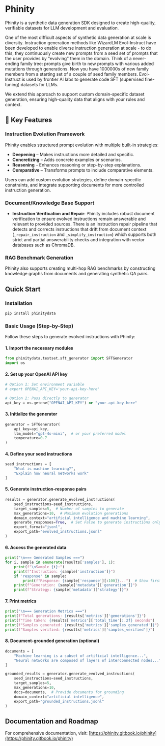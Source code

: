 # Phinity

Phinity is a synthetic data generation SDK designed to create high-quality, verifiable datasets for LLM development and evaluation.

One of the most difficult aspects of synthetic data generation at scale is diversity. Instruction generation methods like WizardLM Evol-Instruct have been developed to enable diverse instruction generation at scale - to do this, they continuously create new prompts from a seed set of prompts that the user provides by "evolving" them in the domain. Think of a never-ending family tree: prompts give birth to new prompts with various added mutations through generations. Now you have 1000000s of new family members from a starting set of a couple of seed family members. Evol-Instruct is used by frontier AI labs to generate code SFT (supervised fine-tuning) datasets for LLMs. 

We extend this approach to support custom domain-specific dataset generation, ensuring high-quality data that aligns with your rules and context.

## 🎯 Key Features

### Instruction Evolution Framework
Phinity enables structured prompt evolution with multiple built-in strategies:
- **Deepening** – Makes instructions more detailed and specific.
- **Concretizing** – Adds concrete examples or scenarios.
- **Reasoning** – Enhances reasoning or step-by-step explanations.
- **Comparative** – Transforms prompts to include comparative elements.

Users can add custom evolution strategies, define domain-specific constraints, and integrate supporting documents for more controlled instruction generation.

### Document/Knowledge Base Support
- **Instruction Verification and Repair**: Phinity includes robust document verification to ensure evolved instructions remain answerable and relevant to provided sources. There is an instruction repair pipeline that detects and corrects instructions that drift from document context (`_repair_instruction` and `_simplify_instruction`) which supports both strict and partial answerability checks and integration with vector databases such as ChromaDB.

### RAG Benchmark Generation
Phinity also supports creating multi-hop RAG benchmarks by constructing knowledge graphs from documents and generating synthetic QA pairs.

## Quick Start

### Installation

```bash
pip install phinitydata
```

### Basic Usage (Step-by-Step)

Follow these steps to generate evolved instructions with Phinity:

#### 1. Import the necessary modules

```python
from phinitydata.testset.sft_generator import SFTGenerator
import os
```

#### 2. Set up your OpenAI API key

```python
# Option 1: Set environment variable
# export OPENAI_API_KEY='your-api-key-here'
    
# Option 2: Pass directly to generator
api_key = os.getenv("OPENAI_API_KEY") or "your-api-key-here"
```

#### 3. Initialize the generator

```python
generator = SFTGenerator(
    api_key=api_key,
    llm_model="gpt-4o-mini",  # or your preferred model
    temperature=0.7
)
```

#### 4. Define your seed instructions

```python
seed_instructions = [
    "What is machine learning?",
    "Explain how neural networks work"
]
```

#### 5. Generate instruction-response pairs

```python
results = generator.generate_evolved_instructions(
    seed_instructions=seed_instructions,
    target_samples=5,  # Number of samples to generate
    max_generations=10,  # Maximum evolution generations
    domain_context="artificial intelligence and machine learning",
    generate_responses=True,  # Set False to generate instructions only
    export_format="jsonl",
    export_path="evolved_instructions.jsonl"
)
```

#### 6. Access the generated data

```python
print("\n=== Generated Samples ===")
for i, sample in enumerate(results['samples'], 1):
    print(f"\nSample {i}:")
    print(f"Instruction: {sample['instruction']}")
    if 'response' in sample:
        print(f"Response: {sample['response'][:100]}...")  # Show first 100 chars
    print(f"Generation: {sample['metadata']['generation']}")
    print(f"Strategy: {sample['metadata']['strategy']}")
```

#### 7. Print metrics

```python
print("\n=== Generation Metrics ===")
print(f"Total generations: {results['metrics']['generations']}")
print(f"Time taken: {results['metrics']['total_time']:.2f} seconds")
print(f"Samples generated: {results['metrics']['samples_generated']}")
print(f"Samples verified: {results['metrics']['samples_verified']}")
```

#### 8. Document-grounded generation (optional)

```python
documents = [
    "Machine learning is a subset of artificial intelligence...",
    "Neural networks are composed of layers of interconnected nodes..."
]

grounded_results = generator.generate_evolved_instructions(
    seed_instructions=seed_instructions,
    target_samples=5,
    max_generations=10,
    docs=documents,  # Provide documents for grounding
    domain_context="artificial intelligence",
    export_path="grounded_instructions.jsonl"
)
```


## Documentation and Roadmap

For comprehensive documentation, visit:
[https://phinity.gitbook.io/phinity](https://phinity.gitbook.io/phinity)



  

